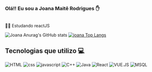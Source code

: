 ### Olá!! Eu sou a Joana Maitê Rodrigues ✋ 
<br>
👩‍💻 Estudando reactJS
<br>

![ Joana Anurag's GitHub stats](https://github-readme-stats.vercel.app/api?username=joanamaite&show_icons=true&theme=radical)
[![ joana Top Langs](https://github-readme-stats.vercel.app/api/top-langs/?username=joanamaite&layout=compact&theme=radical)](https://github.com/anuraghazra/github-readme-stats)

## Tecnologias que utilizo 💻
![HTML](https://img.shields.io/badge/HTML5-E34F26?style=for-the-badge&logo=html5&logoColor=white)
![css](https://img.shields.io/badge/CSS3-1572B6?style=for-the-badge&logo=css3&logoColor=white)
![javascript](https://img.shields.io/badge/JavaScript-F7DF1E?style=for-the-badge&logo=javascript&logoColor=black)
![C++](https://img.shields.io/badge/C%2B%2B-00599C?style=for-the-badge&logo=c%2B%2B&logoColor=white)
![Java](https://img.shields.io/badge/Java-ED8B00?style=for-the-badge&logo=openjdk&logoColor=white)
![React](https://img.shields.io/badge/React-20232A?style=for-the-badge&logo=react&logoColor=61DAFB)
![VUE.JS](https://img.shields.io/badge/Vue.js-35495E?style=for-the-badge&logo=vue.js&logoColor=4FC08D)
![MSQL](https://img.shields.io/badge/MySQL-00000F?style=for-the-badge&logo=mysql&logoColor=white)


